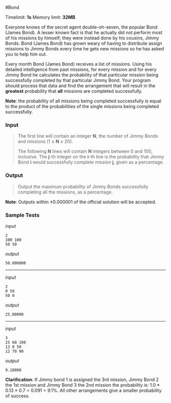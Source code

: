 #Bond

Timelimit: **1s** Memory limit: **32MB**

Everyone knows of the secret agent double-oh-seven, the popular Bond (James Bond). A lesser
known fact is that he actually did not perform most of his missions by himself; they were instead
done by his cousins, Jimmy Bonds. Bond (James Bond) has grown weary of having to distribute
assign missions to Jimmy Bonds every time he gets new missions so he has asked you to help him
out.

Every month Bond (James Bond) receives a list of missions. Using his detailed intelligence from past
missions, for every mission and for every Jimmy Bond he calculates the probability of that particular
mission being successfully completed by that particular Jimmy Bond. Your program should process
that data and find the arrangement that will result in the **greatest** probability that **all** missions are
completed successfully.

**Note**: the probability of all missions being completed successfully is equal to the product of the
probabilities of the single missions being completed successfully. 

### Input
> The first line will contain an integer **N**, the number of Jimmy Bonds and missions (1 ≤ **N** ≤ 20).
> 
> The following **N** lines will contain **N** integers between 0 and 100, inclusive. The **j**-th integer on the **i**-th
> line is the probability that Jimmy Bond **i** would successfully complete mission **j**, given as a percentage. 

### Output
> Output the maximum probability of Jimmy Bonds successfully completing all the missions, as a percentage. 

**Note**: Outputs within ±0.000001 of the official solution will be accepted. 

### Sample Tests
_input_

```
2
100 100
50 50 
```

_output_
```
50.000000 
```

---

_input_

```
2
0 50
50 0 
```

_output_
```
25.00000
```

---

_input_

```
3
25 60 100
13 0 50
12 70 90 
```

_output_
```
9.10000
```

**Clarification**: If Jimmy bond 1 is assigned the 3rd mission, Jimmy Bond 2 the 1st mission and Jimmy Bond 3 the 2nd
mission the probability is: 1.0 * 0.13 * 0.7 = 0.091 = 9.1%. All other arrangements give a smaller probability of success.